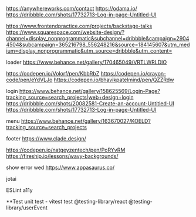 https://anywhereworks.com/contact
https://odama.io/
https://dribbble.com/shots/17732713-Log-in-page-Untitled-UI


https://www.frontendpractice.com/projects/backstage-talks
https://www.squarespace.com/website-design/?channel=display_nonprogrammatic&subchannel=dribbble&campaign=29044504&subcampaign=365216798_556248216&source=184145607&utm_medium=display_nonprogrammatic&utm_source=dribbble&utm_content=

loader
https://www.behance.net/gallery/170465049/VRTLWRLDIO

https://codepen.io/Volorf/pen/KbbRbZ
https://codepen.io/crayon-code/pen/eYdVLJo
https://codepen.io/bhavikpatelmind/pen/QZZRdw

login
https://www.behance.net/gallery/158625569/Login-Page?tracking_source=search_projects|web+design+login
https://dribbble.com/shots/20082581-Create-an-account-Untitled-UI
https://dribbble.com/shots/17732713-Log-in-page-Untitled-UI

menu
https://www.behance.net/gallery/163670027/KOELD?tracking_source=search_projects

footer
https://www.clade.design/

https://codepen.io/natgeyzentech/pen/PoRYvRM
https://fireship.io/lessons/wavy-backgrounds/

show error wed  https://www.appasaurus.co/


jotai

ESLint a11y

**Test
unit test - vitest
test @testing-library/react
@testing-library/userEvent